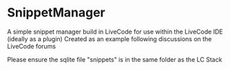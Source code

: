 # SnippetManager
 A simple snippet manager build in LiveCode for use within the LiveCode IDE (ideally as a plugin)
 Created as an example following discussions on the LiveCode forums

 Please ensure the sqlite file "snippets" is in the same folder as the LC Stack
